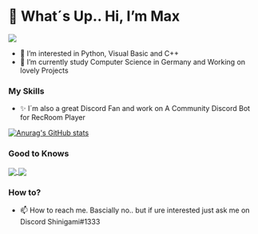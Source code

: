 # 👋 What´s Up.. Hi, I’m Max
![](https://komarev.com/ghpvc/?username=00Shinigami&color=red)
- 👀 I’m interested in Python, Visual Basic and C++
- 🌱 I’m currently study Computer Science in Germany and Working on lovely Projects

### My Skills 

- ✨  I´m also a great Discord Fan and work on A Community Discord Bot for RecRoom Player

[![Anurag's GitHub stats](https://github-readme-stats.vercel.app/api?username=00Shinigami&show_icons=true&theme=dracula)](https://github.com/00Shinigami/github-readme-stats)

### Good to Knows

<a href="https://github.com/tyleo-rec/CircuitsV2Resources">
  <img align="center" src="https://github-readme-stats.vercel.app/api/pin/?username=tyleo-rec&repo=CircuitsV2Resources&theme=Dracula" />
</a>
<a href="https://github.com/00Shinigami/MatrixModelling">
  <img align="center" src="https://github-readme-stats.vercel.app/api/pin/?username=00Shinigami&repo=MatrixModelling" />
</a>

### How to?

- 📫 How to reach me. Bascially no.. but if ure interested just ask me on Discord Shinigami#1333



<!---
00Shinigami/00Shinigami is a ✨ special ✨ repository because its `README.md` (this file) appears on your GitHub profile.
You can click the Preview link to take a look at your changes.
--->
